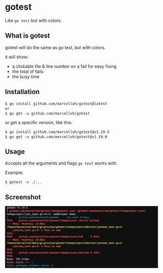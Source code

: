 # gotest

Like `go test` but with colors.

## What is gotest

gotest will do the same as go test, but with colors.

it will show:
- a clickable file & line number on a fail for easy fixing
- the total of fails
- the busy time

## Installation

```
$ go install github.com/marcelloh/gotest@latest
or
$ go get -u github.com/marcelloh/gotest

```

or get a specific version, like this:

```
$ go install github.com/marcelloh/gotest@v1.19.5
$ go get -u github.com/marcelloh/gotest@v1.19.0
```

## Usage

Accepts all the arguments and flags `go test` works with.

Example:

```
$ gotest -v ./...
```

## Screenshot

![screenshot](screenshot.png)
